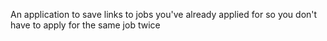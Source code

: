 An application to save links to jobs you've already applied for so you don't have to apply for the same job twice
